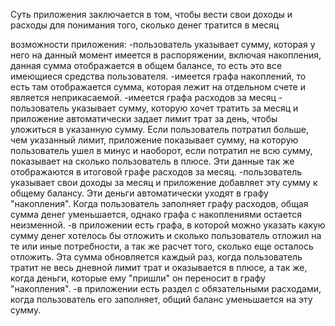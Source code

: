 Суть приложения заключается в том, чтобы вести свои доходы и расходы для понимания того, сколько денег тратится в месяц

возможности приложения:
-пользователь указывает сумму, которая у него на данный момент имеется в распоряжении, включая накопления, данная сумма отображается в общем балансе, то есть это все имеющиеся средства пользователя.
-имеется графа накоплений, то есть там отображается сумма, которая лежит на отдельном счете и является неприкасаемой.
-имеется графа расходов за месяц - пользователь указывает сумму, которую хочет тратить за месяц и приложение автоматически задает лимит трат за день, чтобы уложиться в указанную сумму. Если пользователь потратил больше, чем указанный лимит, приложение показывает сумму, на которую пользователь ушел в минус и наоборот, если потратил не всю сумму, показывает на сколько пользователь в плюсе. Эти данные так же отображаются в итоговой графе расходов за месяц.
-пользователь указывает свои доходы за месяц и приложение добавляет эту сумму к общему балансу. Эти деньги автоматически уходят в графу "накопления". Когда пользователь заполняет графу расходов, общая сумма денег уменьшается, однако графа с накоплениями остается неизменной.
-в приложении есть графа, в которой можно указать какую сумму денег хотелось бы отложить и сколько пользователь отложил на те или иные потребности, а так же расчет того, сколько еще осталось отложить. Эта сумма обновляется каждый раз, когда пользователь тратит не весь дневной лимит трат и оказывается в плюсе, а так же, когда деньги, которые ему "пришли" он переносит в графу "накопления".
-в приложении есть раздел с обязательными расходами, когда пользователь его заполняет, общий баланс уменьшается на эту сумму.